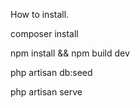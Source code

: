 How to install.

composer install

npm install && npm build dev

php artisan db:seed

php artisan serve
